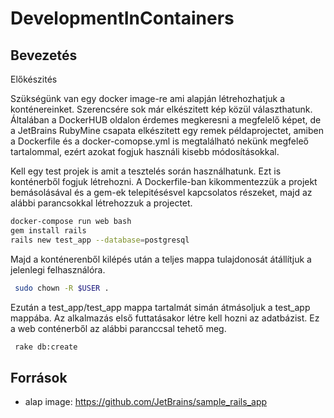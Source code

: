 # DevelopmentInContainers
## Bevezetés 

Előkészités

Szükségünk van egy docker image-re ami alapján létrehozhatjuk a konténereinket. Szerencsére sok már elkészitett kép közül választhatunk. Általában a DockerHUB oldalon érdemes megkeresni a megfelelő képet, de a JetBrains RubyMine csapata elkészitett egy remek példaprojectet, amiben a Dockerfile és a docker-comopse.yml is megtalálható nekünk megfeleő tartalommal, ezért azokat fogjuk használi kisebb módosításokkal.

Kell egy test projek is amit a tesztelés során használhatunk. Ezt is konténerből fogjuk létrehozni. A Dockerfile-ban kikommentezzük a projekt bemásolásával és a gem-ek telepitésésvel kapcsolatos részeket, majd az alábbi parancsokkal létrehozzuk a projectet. 

```sh
docker-compose run web bash
gem install rails 
rails new test_app --database=postgresql

```

Majd a konténerenből kilépés után a teljes mappa tulajdonosát átállítjuk a jelenlegi felhasználóra.

```sh
 sudo chown -R $USER .
```
Ezután a test_app/test_app mappa tartalmát simán átmásoljuk a test_app mappába. 
Az alkalmazás első futtatásakor létre kell hozni az adatbázist. Ez a web conténerből az alábbi paranccsal tehető meg.

```sh
 rake db:create
```


## Források
- alap image: https://github.com/JetBrains/sample_rails_app